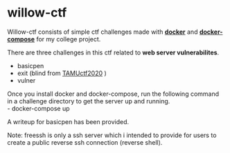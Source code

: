 # willow-ctf
Willow-ctf consists of simple ctf challenges made with **[docker](https://github.com/docker/docker.github.io)** and **[docker-compose](https://github.com/docker/compose)** for my college project.

There are three challenges in this ctf related to **web server vulnerabilites**. <br />
 - basicpen <br />
 - exit (blind from [TAMUctf2020](https://github.com/tamuctf/TAMUctf-2020/tree/master/Misc/blind) )<br />
 - vulner <br />

Once you install docker and docker-compose, run the following command in a challenge directory to get the server up and running. <br />
    - docker-compose up
    
A writeup for basicpen has been provided.

Note: freessh is only a ssh server which i intended to provide for users to create a public reverse ssh connection (reverse shell).
